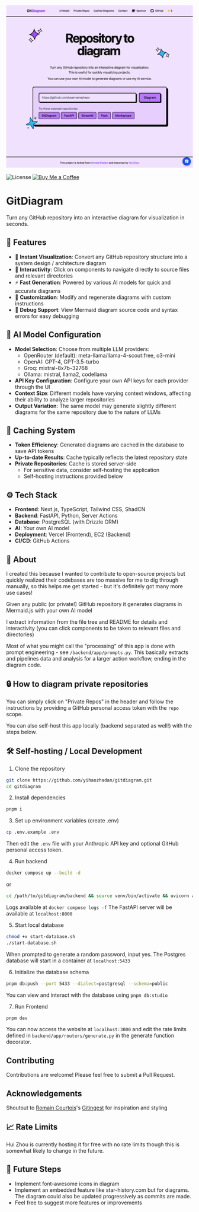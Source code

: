 [![Image](./docs/readme_img.png "GitDiagram Front Page")](https://gitdiagram.com/)

![License](https://img.shields.io/badge/license-MIT-blue.svg)
[![Buy Me a Coffee](https://img.shields.io/badge/Buy%20Me%20a%20Coffee-F16061.svg?logo=buymeacoffee&logoColor=white)](https://buymeacoffee.com/hui.zhou)

# GitDiagram

Turn any GitHub repository into an interactive diagram for visualization in seconds.

## 🚀 Features

- 👀 **Instant Visualization**: Convert any GitHub repository structure into a system design / architecture diagram
- 🎨 **Interactivity**: Click on components to navigate directly to source files and relevant directories
- ⚡ **Fast Generation**: Powered by various AI models for quick and accurate diagrams
- 🔄 **Customization**: Modify and regenerate diagrams with custom instructions
- 🐛 **Debug Support**: View Mermaid diagram source code and syntax errors for easy debugging

## 🤖 AI Model Configuration

- **Model Selection**: Choose from multiple LLM providers:
  - OpenRouter (default): meta-llama/llama-4-scout:free, o3-mini
  - OpenAI: GPT-4, GPT-3.5-turbo
  - Groq: mixtral-8x7b-32768
  - Ollama: mistral, llama2, codellama
- **API Key Configuration**: Configure your own API keys for each provider through the UI
- **Context Size**: Different models have varying context windows, affecting their ability to analyze larger repositories
- **Output Variation**: The same model may generate slightly different diagrams for the same repository due to the nature of LLMs

## 💾 Caching System

- **Token Efficiency**: Generated diagrams are cached in the database to save API tokens
- **Up-to-date Results**: Cache typically reflects the latest repository state
- **Private Repositories**: Cache is stored server-side
  - For sensitive data, consider self-hosting the application
  - Self-hosting instructions provided below

## ⚙️ Tech Stack

- **Frontend**: Next.js, TypeScript, Tailwind CSS, ShadCN
- **Backend**: FastAPI, Python, Server Actions
- **Database**: PostgreSQL (with Drizzle ORM)
- **AI**: Your own AI model
- **Deployment**: Vercel (Frontend), EC2 (Backend)
- **CI/CD**: GitHub Actions

## 🤔 About

I created this because I wanted to contribute to open-source projects but quickly realized their codebases are too massive for me to dig through manually, so this helps me get started - but it's definitely got many more use cases!

Given any public (or private!) GitHub repository it generates diagrams in Mermaid.js with your own AI model

I extract information from the file tree and README for details and interactivity (you can click components to be taken to relevant files and directories)

Most of what you might call the "processing" of this app is done with prompt engineering - see `/backend/app/prompts.py`. This basically extracts and pipelines data and analysis for a larger action workflow, ending in the diagram code.

## 🔒 How to diagram private repositories

You can simply click on "Private Repos" in the header and follow the instructions by providing a GitHub personal access token with the `repo` scope.

You can also self-host this app locally (backend separated as well!) with the steps below.

## 🛠️ Self-hosting / Local Development

1. Clone the repository

```bash
git clone https://github.com/yihaozhadan/gitdiagram.git
cd gitdiagram
```

2. Install dependencies

```bash
pnpm i
```

3. Set up environment variables (create .env)

```bash
cp .env.example .env
```

Then edit the `.env` file with your Anthropic API key and optional GitHub personal access token.

4. Run backend

```bash
docker compose up --build -d
```

or

```bash
cd /path/to/gitdiagram/backend && source venv/bin/activate && uvicorn app.main:app --reload
```

Logs available at `docker compose logs -f`
The FastAPI server will be available at `localhost:8000`

5. Start local database

```bash
chmod +x start-database.sh
./start-database.sh
```

When prompted to generate a random password, input yes.
The Postgres database will start in a container at `localhost:5433`

6. Initialize the database schema

```bash
pnpm db:push --port 5433 --dialect=postgresql --schema=public
```

You can view and interact with the database using `pnpm db:studio`

7. Run Frontend

```bash
pnpm dev
```

You can now access the website at `localhost:3000` and edit the rate limits defined in `backend/app/routers/generate.py` in the generate function decorator.

## Contributing

Contributions are welcome! Please feel free to submit a Pull Request.

## Acknowledgements

Shoutout to [Romain Courtois](https://github.com/cyclotruc)'s [Gitingest](https://gitingest.com/) for inspiration and styling

## 📈 Rate Limits

Hui Zhou is currently hosting it for free with no rate limits though this is somewhat likely to change in the future.

<!-- If you would like to bypass these, self-hosting instructions are provided. I also plan on adding an input for your own Anthropic API key.

Diagram generation:

- 1 request per minute
- 5 requests per day -->

## 🤔 Future Steps

- Implement font-awesome icons in diagram
- Implement an embedded feature like star-history.com but for diagrams. The diagram could also be updated progressively as commits are made.
- Feel free to suggest more features or improvements
